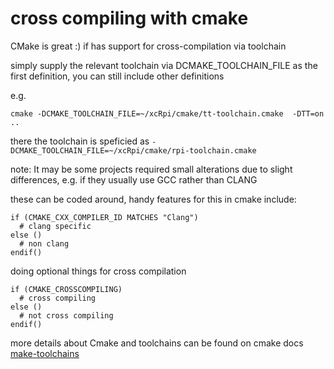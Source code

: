 # cross compiling with cmake

CMake is great :) 
if has support for cross-compilation via toolchain

simply supply the relevant toolchain via DCMAKE_TOOLCHAIN_FILE as the first definition, 
you can still include other definitions

e.g.
```
cmake -DCMAKE_TOOLCHAIN_FILE=~/xcRpi/cmake/tt-toolchain.cmake  -DTT=on ..
```

there the toolchain is speficied as `-DCMAKE_TOOLCHAIN_FILE=~/xcRpi/cmake/rpi-toolchain.cmake`


note:
It may be some projects required small alterations due to slight differences, e.g. if they usually use GCC rather than CLANG

these can be coded around, handy features for this in cmake include:


```
if (CMAKE_CXX_COMPILER_ID MATCHES "Clang")
  # clang specific
else ()
  # non clang
endif()
```

doing optional things for cross compilation
```
if (CMAKE_CROSSCOMPILING)
  # cross compiling
else ()
  # not cross compiling
endif()
```


more details about Cmake and toolchains can be found on cmake docs
[make-toolchains](https://cmake.org/cmake/help/v3.8/manual/cmake-toolchains.7.html)
